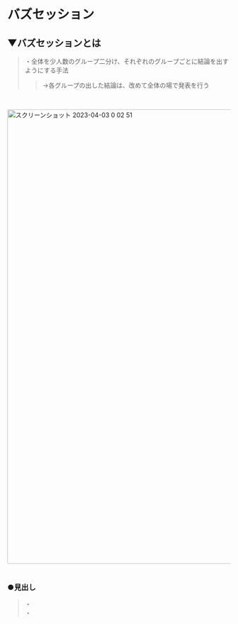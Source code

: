 # バズセッション

## ▼バズセッションとは
>・全体を少人数のグループ二分け、それぞれのグループごとに結論を出すようにする手法<br>
>>→各グループの出した結論は、改めて全体の場で発表を行う<br>
<br>

<img width="1024" alt="スクリーンショット 2023-04-03 0 02 51" src="https://user-images.githubusercontent.com/81621944/229361322-2f7e934d-501d-4029-b73b-44404b4ec0fe.png"><br>
<br>

### ●見出し
>・<br>
>・<br>
<br>
